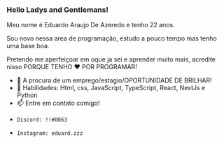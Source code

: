 ### Hello Ladys and Gentlemans!

Meu nome é Eduardo Araujo De Azeredo e tenho 22 anos.

Sou novo nessa area de programação, estudo a pouco tempo mas tenho uma base boa.

Pretendo me aperfeiçoar em oque ja sei e aprender muito mais, acredite nisso PORQUE TENHO ❤ POR PROGRAMAR!

- 🔭  A procura de um  emprego/estagio/OPORTUNIDADE DE BRILHAR!
- 🌱 Habilidades: Html, css, JavaScript, TypeScript, React, NextJs e Python
- 📫 Entre em contato comigo!
-     Discord: !!#0063
-     Instagram: eduard.zzz




